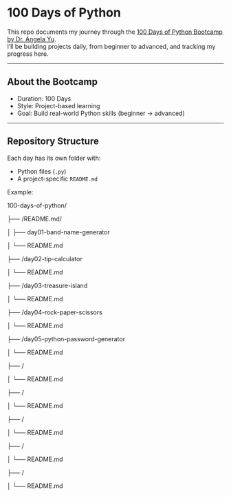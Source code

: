 # 100 Days of Python  

This repo documents my journey through the [100 Days of Python Bootcamp by Dr. Angela Yu](https://www.udemy.com/course/100-days-of-code/).  
I’ll be building projects daily, from beginner to advanced, and tracking my progress here.  

---

## About the Bootcamp
- Duration: 100 Days  
- Style: Project-based learning  
- Goal: Build real-world Python skills (beginner → advanced)  

---

## Repository Structure
Each day has its own folder with:
- Python files (`.py`)  
- A project-specific `README.md`  

Example:  

100-days-of-python/

├── /README.md/

│ ├── day01-band-name-generator

│ └── README.md

├── /day02-tip-calculator

│ └── README.md

├── /day03-treasure-island

│ └── README.md

├── /day04-rock-paper-scissors

│ └── README.md

├── /day05-python-password-generator

│ └── README.md

├── /

│ └── README.md

├── /

│ └── README.md

├── /

│ └── README.md

├── /

│ └── README.md

├── /

│ └── README.md
